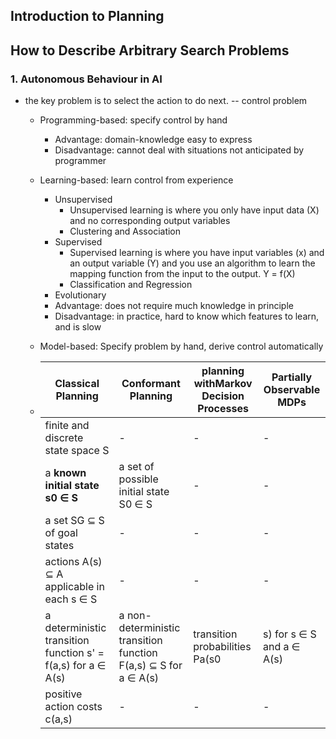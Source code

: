 ## Introduction to Planning
## How to Describe Arbitrary Search Problems

### 1. Autonomous Behaviour in AI

+ the key problem is to select the action to do next. -- control problem
  - Programming-based: specify control by hand
    - Advantage: domain-knowledge easy to express
    - Disadvantage: cannot deal with situations not anticipated by programmer
  - Learning-based: learn control from experience
    - Unsupervised  
      - Unsupervised learning is where you only have input data (X) and no corresponding output variables
      - Clustering and Association
    - Supervised
      - Supervised learning is where you have input variables (x) and an output variable (Y) and you use an algorithm to learn the mapping function from the input to the output. Y = f(X)
      - Classification and Regression
    - Evolutionary 
    - Advantage: does not require much knowledge in principle
    - Disadvantage: in practice, hard to know which features to learn, and is slow
 
  - Model-based: Specify problem by hand, derive control automatically
  - |Classical Planning| Conformant Planning | planning withMarkov Decision Processes| Partially Observable MDPs| 
    | ---|---|---|---|
    |finite and discrete state space S |-  |-  |- | 
    |a **known initial state s0 ∈ S** |a set of possible initial state S0 ∈ S  |- | -| -|
    |a set SG ⊆ S of goal states | -| -| -| -|
    |actions A(s) ⊆ A applicable in each s ∈ S | -| -| -| - |
    |a deterministic transition function s' = f(a,s) for a ∈ A(s) |a non-deterministic transition function F(a,s) ⊆ S for a ∈ A(s) |transition probabilities Pa(s0|s) for s ∈ S and a ∈ A(s) | -|- |
    |positive action costs c(a,s) | -|- |- |- |
